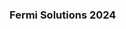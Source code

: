 ### Fermi Solutions 2024

<!---
MateusAguiar10/MateusAguiar10 is a ✨ special ✨ repository because its `README.md` (this file) appears on your GitHub profile.
You can click the Preview link to take a look at your changes.
--->
